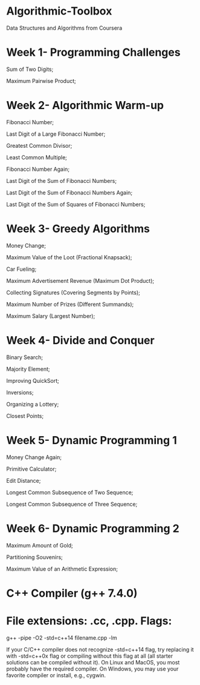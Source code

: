 # Algorithmic-Toolbox
Data Structures and Algorithms from Coursera 

# Week 1- Programming Challenges
Sum of Two Digits;

Maximum Pairwise Product;

# Week 2- Algorithmic Warm-up 
Fibonacci Number;

Last Digit of a Large Fibonacci Number;

Greatest Common Divisor;

Least Common Multiple;

Fibonacci Number Again;

Last Digit of the Sum of Fibonacci Numbers;

Last Digit of the Sum of Fibonacci Numbers Again;

Last Digit of the Sum of Squares of Fibonacci Numbers;

# Week 3- Greedy Algorithms 
Money Change;

Maximum Value of the Loot (Fractional Knapsack);

Car Fueling;

Maximum Advertisement Revenue (Maximum Dot Product);

Collecting Signatures (Covering Segments by Points);

Maximum Number of Prizes (Different Summands);

Maximum Salary (Largest Number);

# Week 4- Divide and Conquer 
Binary Search;

Majority Element;

Improving QuickSort;

Inversions;

Organizing a Lottery;

Closest Points;

# Week 5- Dynamic Programming 1 
Money Change Again;

Primitive Calculator;

Edit Distance;

Longest Common Subsequence of Two Sequence;

Longest Common Subsequence of Three Sequence;

# Week 6- Dynamic Programming 2 
Maximum Amount of Gold;

Partitioning Souvenirs;

Maximum Value of an Arithmetic Expression;

# C++ Compiler (g++ 7.4.0) 
# File extensions: .cc, .cpp. Flags:
g++ -pipe -O2 -std=c++14 filename.cpp -lm   
  
If your C/C++ compiler does not recognize -std=c++14 flag, try replacing it with -std=c++0x flag or compiling without this flag at all (all starter solutions can be compiled without it). On Linux and MacOS, you most probably have the required compiler. On Windows, you may use your favorite compiler or install, e.g., cygwin.
